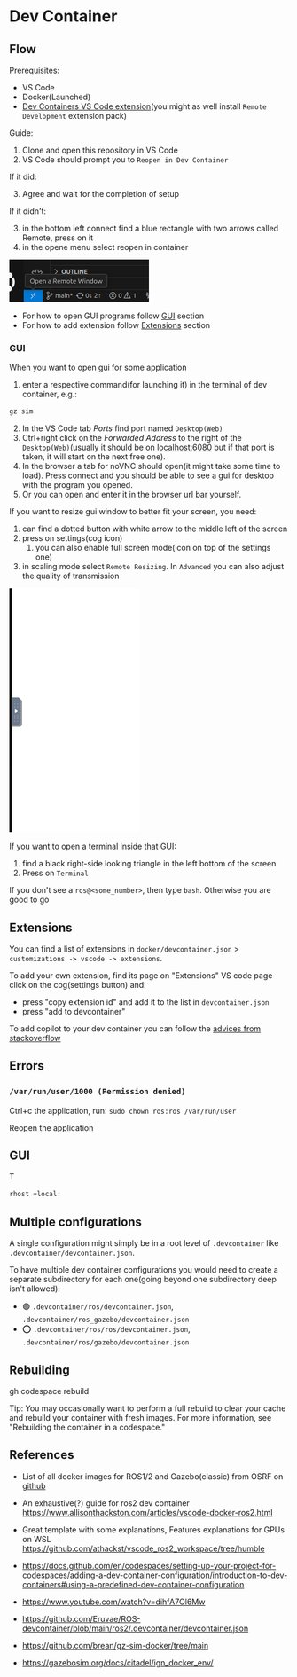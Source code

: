 # Dev Container
## Flow
Prerequisites:
- VS Code
- Docker(Launched)
- [Dev Containers VS Code extension](https://marketplace.visualstudio.com/items?itemName=ms-vscode-remote.remote-containers)(you might as well install `Remote Development` extension pack)

Guide:
1. Clone and open this repository in VS Code
2. VS Code should prompt you to `Reopen in Dev Container`

If it did:

3. Agree and wait for the completion of setup

If it didn't:

3. in the bottom left connect find a blue rectangle with two arrows called Remote, press on it
4. in the opene menu select reopen in container
   
![remote_menu_button](../imgs/remote_window.png) 

- For how to open GUI programs follow [GUI](#GUI) section
- For how to add extension follow [Extensions](#Extensions) section

### GUI
When you want to open gui for some application
1. enter a respective command(for launching it) in the terminal of dev container, e.g.:
```bash
gz sim
```
2. In the VS Code tab _Ports_ find port named `Desktop(Web)`
3. Ctrl+right click on the _Forwarded Address_ to the right of the `Desktop(Web)`(usually it should be on [localhost:6080](http://localhost:6080/) but if that port is taken, it will start on the next free one).
3. In the browser a tab for noVNC should open(it might take some time to load). Press connect and you should be able to see a gui for desktop with the program you opened.
4. Or you can open and enter it in the browser url bar yourself.


If you want to resize gui window to better fit your screen, you need: 
1. can find a dotted button with white arrow to the middle left of the screen
2. press on settings(cog icon)
   1. you can also enable full screen mode(icon on top of the settings one)
3. in scaling mode select `Remote Resizing`. In `Advanced` you can also adjust the quality of transmission

![noVNC_control_panel](../imgs/noVNC_control_panel.png) 

If you want to open a terminal inside that GUI:
1. find a black right-side looking triangle in the left bottom of the screen
2. Press on `Terminal`

If you don't see a `ros@<some_number>`, then type `bash`. Otherwise you are good to go

## Extensions
You can find a list of extensions in `docker/devcontainer.json` > `customizations -> vscode -> extensions`.

To add your own extension, find its page on "Extensions" VS code page click on the cog(settings button) and:
- press "copy extension id" and add it to the list in `devcontainer.json`
- press "add to devcontainer"

To add copilot to your dev container you can follow the [advices from stackoverflow](https://stackoverflow.com/questions/75380181/how-can-you-get-copilot-to-turn-on-in-all-dev-containers-in-vs-code) 


## Errors
### `/var/run/user/1000 (Permission denied)`
Ctrl+c the application, run:
`sudo chown ros:ros /var/run/user`

Reopen the application

## GUI
T


```bash
rhost +local:
```

## Multiple configurations
A single configuration might simply be in a root level of `.devcontainer` like `.devcontainer/devcontainer.json`.

To have multiple dev container configurations you would need to create a separate subdirectory for each one(going beyond one subdirectory deep isn't allowed):
- 🟢 `.devcontainer/ros/devcontainer.json`, `.devcontainer/ros_gazebo/devcontainer.json`
- ⭕ `.devcontainer/ros/ros/devcontainer.json`, `.devcontainer/ros/gazebo/devcontainer.json`

## Rebuilding

gh codespace rebuild

Tip: You may occasionally want to perform a full rebuild to clear your cache and rebuild your container with fresh images. For more information, see "Rebuilding the container in a codespace."

## References
- List of all docker images for ROS1/2 and Gazebo(classic) from OSRF on [github](https://github.com/osrf/docker_images/tree/master)
- An exhaustive(?) guide for ros2 dev container https://www.allisonthackston.com/articles/vscode-docker-ros2.html
- Great template with some explanations, Features explanations for GPUs on WSL https://github.com/athackst/vscode_ros2_workspace/tree/humble

- https://docs.github.com/en/codespaces/setting-up-your-project-for-codespaces/adding-a-dev-container-configuration/introduction-to-dev-containers#using-a-predefined-dev-container-configuration

- https://www.youtube.com/watch?v=dihfA7Ol6Mw
- https://github.com/Eruvae/ROS-devcontainer/blob/main/ros2/.devcontainer/devcontainer.json

- https://github.com/brean/gz-sim-docker/tree/main
- https://gazebosim.org/docs/citadel/ign_docker_env/